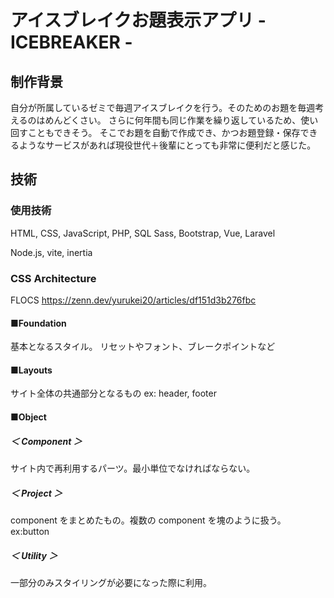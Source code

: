 # アイスブレイクお題表示アプリ - ICEBREAKER -

## 制作背景

自分が所属しているゼミで毎週アイスブレイクを行う。そのためのお題を毎週考えるのはめんどくさい。
さらに何年間も同じ作業を繰り返しているため、使い回すこともできそう。
そこでお題を自動で作成でき、かつお題登録・保存できるようなサービスがあれば現役世代＋後輩にとっても非常に便利だと感じた。

## 技術

### 使用技術

HTML, CSS, JavaScript, PHP, SQL
Sass, Bootstrap, Vue, Laravel

Node.js, vite, inertia

### CSS Architecture

FLOCS
https://zenn.dev/yurukei20/articles/df151d3b276fbc

#### ■Foundation

基本となるスタイル。
リセットやフォント、ブレークポイントなど

#### ■Layouts

サイト全体の共通部分となるもの
ex: header, footer

#### ■Object

##### ＜ Component ＞

サイト内で再利用するパーツ。最小単位でなければならない。

##### ＜ Project ＞

component をまとめたもの。複数の component を塊のように扱う。
ex:button

##### ＜ Utility ＞

一部分のみスタイリングが必要になった際に利用。
